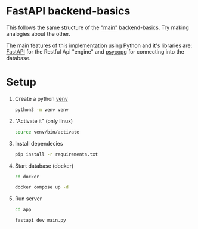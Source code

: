 # FastAPI backend-basics

This follows the same structure of the ["main"](https://medium.com/@guilhermehuther/back-end-basics-e9a2ed1f244a) backend-basics. Try making analogies about the other.

The main features of this implementation using Python and it's libraries are: [FastAPI](https://fastapi.tiangolo.com/) for the Restful Api "engine" and [psycopg](https://www.psycopg.org/psycopg3/docs/index.html) for connecting into the database.

# Setup

1. Create a python [venv](https://docs.python.org/3/library/venv.html)

    ```sh
    python3 -m venv venv
    ```

2. "Activate it" (only linux)

    ```sh
    source venv/bin/activate
    ```

3. Install dependecies

    ```sh
    pip install -r requirements.txt
    ```

4. Start database (docker)

    ```sh
    cd docker

    docker compose up -d
    ```

5. Run server

    ```sh
    cd app

    fastapi dev main.py
    ```
